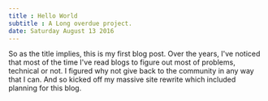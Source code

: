```yaml
---
title : Hello World
subtitle : A Long overdue project.
date: Saturday August 13 2016
---
```


So as the title implies, this is my first blog post. Over the years, I've
noticed that most of the time I've read blogs to figure out most of problems,
technical or not. I figured why not give back to the community in any way that
I can. And so kicked off my massive site rewrite which included planning for
this blog.
